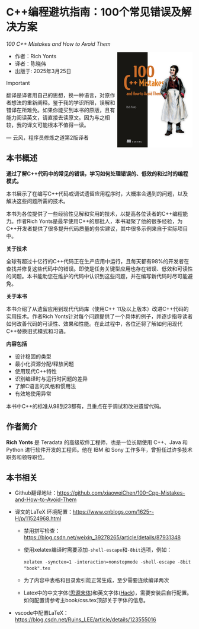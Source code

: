 # C++编程避坑指南：100个常见错误及解决方案

*100 C++ Mistakes and How to Avoid Them*

<a href=""><img src="cover.png" height="256px" align="right"></a>

* 作者：Rich Yonts
* 译者：陈晓伟
* 出版于: 2025年3月25日

> [!IMPORTANT]
> 翻译是译者用自己的思想，换一种语言，对原作者想法的重新阐释。鉴于我的学识所限，误解和错译在所难免。如果你能买到本书的原版，且有能力阅读英文，请直接去读原文。因为与之相较，我的译文可能根本不值得一读。
>
> — 云风，程序员修炼之道第2版译者

## 本书概述

**通过了解C++代码中的常见的错误，学习如何处理错误的、低效的和过时的编程模式。**

本书展示了在编写C++代码或调试遗留应用程序时，大概率会遇到的问题，以及解决这些问题所需的技术。

本书为各位提供了一些经验性见解和实用的技术，以提高各位读者的C++编程能力。作者Rich Yonts是最早使用C++的那批人，本书凝聚了他的很多经验，为C++开发者提供了很多提升代码质量的务实建议，其中很多示例来自于实际项目中。

**关于技术**

全球有超过十亿行的C++代码正在生产应用中运行，且每天都有98%的开发者在查找并修复这些代码中的错误。即使是任务关键型应用也存在错误、低效和可读性的问题。本书能助您在维护的代码中认识到这些问题，并在编写新代码时尽可能避免。

**关于本书**

本书介绍了从遗留应用到现代代码库（使用C++ 11及以上版本）改进C++代码的实用技术。作者Rich Yonts针对每个问题提供了一个具体的例子，并逐步指导读者如何改善代码的可读性、效果和性能。在此过程中，各位还将了解如何用现代C++替换旧式模式和习语。

**内容包括**

* 设计稳固的类型 
* 最小化资源分配/释放问题 
* 使用现代C++特性 
* 识别编译时与运行时问题的差异 
* 了解C语言的风格和惯用法 
* 有效地使用异常

本书中C++的标准从98到23都有，且重点在于调试和改进遗留代码。

## 作者简介

**Rich Yonts** 是 Teradata 的高级软件工程师，也是一位长期使用 C++、Java 和 Python 进行软件开发的工程师。他在 IBM 和 Sony 工作多年，曾担任过许多技术职务和领导职位。

## 本书相关

* Github翻译地址：https://github.com/xiaoweiChen/100-Cpp-Mistakes-and-How-to-Avoid-Them

* 译文的LaTeX 环境配置：https://www.cnblogs.com/1625--H/p/11524968.html

  * 禁用拼写检查：https://blog.csdn.net/weixin_39278265/article/details/87931348

  * 使用xelatex编译时需要添加`-shell-escape`和`-8bit`选项，例如：

    `xelatex -synctex=1 -interaction=nonstopmode -shell-escape -8bit "book".tex`

  * 为了内容中表格和目录索引能正常生成，至少需要连续编译两次

  * Latex中的中文字体([思源宋体](https://github.com/notofonts/noto-cjk/releases))和英文字体([Hack](https://github.com/source-foundry/Hack-windows-installer/releases/tag/v1.6.0))，需要安装后自行配置。如何配置请参考主book/css.tex顶部关于字体的信息。

* vscode中配置LaTeX：https://blog.csdn.net/Ruins_LEE/article/details/123555016

